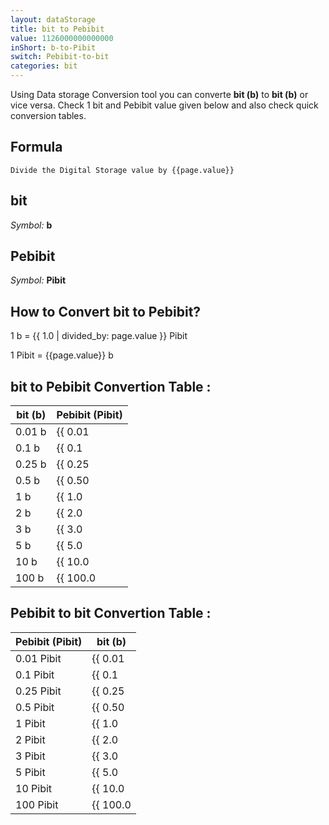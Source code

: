 ```yaml
---
layout: dataStorage
title: bit to Pebibit
value: 1126000000000000
inShort: b-to-Pibit
switch: Pebibit-to-bit
categories: bit
---
```


Using Data storage Conversion tool you can converte **bit (b)** to **bit (b)** or vice versa. Check 1 bit and Pebibit value given below and also check quick conversion tables.

## Formula
`Divide the Digital Storage value by {{page.value}}`

## bit
*Symbol:* **b**

## Pebibit
*Symbol:* **Pibit**

## How to Convert bit to Pebibit?

1 b = {{ 1.0 | divided_by: page.value }} Pibit

1 Pibit = {{page.value}} b


## bit to Pebibit Convertion Table :

| bit (b) | Pebibit (Pibit) |
| ---- | ---- |
| 0.01 b | {{ 0.01 | divided_by: page.value }} Pibit |
| 0.1 b | {{ 0.1 | divided_by: page.value }} Pibit |
| 0.25 b | {{ 0.25 | divided_by: page.value }} Pibit |
| 0.5 b | {{ 0.50 | divided_by: page.value }} Pibit |
| 1 b | {{ 1.0 | divided_by: page.value }} Pibit |
| 2 b | {{ 2.0 | divided_by: page.value }} Pibit |
| 3 b | {{ 3.0 | divided_by: page.value }} Pibit |
| 5 b | {{ 5.0 | divided_by: page.value }} Pibit |
| 10 b | {{ 10.0 | divided_by: page.value }} Pibit |
| 100 b | {{ 100.0 | divided_by: page.value }} Pibit |

## Pebibit to bit Convertion Table :

| Pebibit (Pibit) | bit (b) |
| ---- | ---- |
| 0.01 Pibit | {{ 0.01 | times: page.value }} b |
| 0.1 Pibit | {{ 0.1 | times: page.value }} b |
| 0.25 Pibit | {{ 0.25 | times: page.value }} b |
| 0.5 Pibit | {{ 0.50 | times: page.value }} b |
| 1 Pibit | {{ 1.0 | times: page.value }} b |
| 2 Pibit | {{ 2.0 | times: page.value }} b |
| 3 Pibit | {{ 3.0 | times: page.value }} b |
| 5 Pibit | {{ 5.0 | times: page.value }} b |
| 10 Pibit | {{ 10.0 | times: page.value }} b |
| 100 Pibit | {{ 100.0 | times: page.value }} b |


<script>
document.getElementById('selectInput')[0].selected = true
document.getElementById('selectOutput')[19].selected = true
</script>
